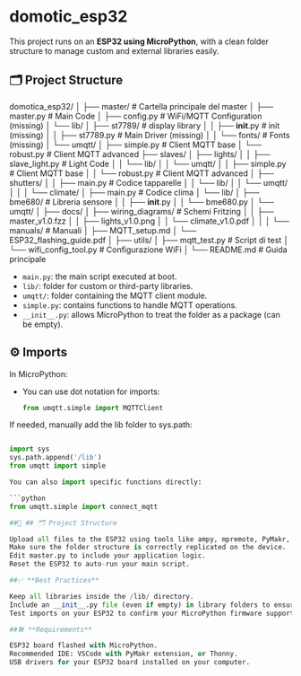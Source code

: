 # domotic_esp32

This project runs on an **ESP32 using MicroPython**, with a clean folder structure to manage custom and external libraries easily.

## 🗂️ Project Structure

domotica_esp32/
│
├── master/                          # Cartella principale del master
│   ├── master.py                    # Main Code
│   ├── config.py                    # WiFi/MQTT Configuration (missing)
│   └── lib/
│       ├── st7789/                  # display library
│       │   ├── __init__.py          # init (missing)
│       │   ├── st7789.py            # Main Driver (missing)
│       │   └── fonts/               # Fonts (missing)
│       └── umqtt/
│           ├── simple.py            # Client MQTT base
│           └── robust.py            # Client MQTT advanced
├── slaves/
│   ├── lights/
│   │   ├── slave_light.py           # Light Code
│   │   └── lib/
│   │       └── umqtt/
│   │           ├── simple.py        # Client MQTT base
│   │           └── robust.py        # Client MQTT advanced
│   ├── shutters/
│   │   ├── main.py                  # Codice tapparelle
│   │   └── lib/
│   │       └── umqtt/
│   │
│   └── climate/
│       ├── main.py                  # Codice clima
│       └── lib/
│           ├── bme680/              # Libreria sensore
│           │   ├── __init__.py
│           │   └── bme680.py
│           └── umqtt/
│
├── docs/
│   ├── wiring_diagrams/             # Schemi Fritzing
│   │   ├── master_v1.0.fzz
│   │   ├── lights_v1.0.png
│   │   └── climate_v1.0.pdf
│   │
│   └── manuals/                     # Manuali
│       ├── MQTT_setup.md
│       └── ESP32_flashing_guide.pdf
│
├── utils/
│   ├── mqtt_test.py                 # Script di test
│   └── wifi_config_tool.py          # Configurazione WiFi
│
└── README.md                        # Guida principale
- `main.py`: the main script executed at boot.
- `lib/`: folder for custom or third-party libraries.
- `umqtt/`: folder containing the MQTT client module.
- `simple.py`: contains functions to handle MQTT operations.
- `__init__.py`: allows MicroPython to treat the folder as a package (can be empty).

## ⚙️ Imports

In MicroPython:

- You can use dot notation for imports:
  ```python
  from umqtt.simple import MQTTClient

If needed, manually add the lib folder to sys.path:

  ```python

import sys
sys.path.append('/lib')
from umqtt import simple

You can also import specific functions directly:

  ```python
from umqtt.simple import connect_mqtt

##🚀 ## 🗂️ Project Structure

Upload all files to the ESP32 using tools like ampy, mpremote, PyMakr, or Thonny.
Make sure the folder structure is correctly replicated on the device.
Edit master.py to include your application logic.
Reset the ESP32 to auto-run your main script.

##✅ **Best Practices**

Keep all libraries inside the /lib/ directory.
Include an __init__.py file (even if empty) in library folders to ensure compatibility.
Test imports on your ESP32 to confirm your MicroPython firmware supports nested packages.

##🛠️ **Requirements**

ESP32 board flashed with MicroPython.
Recommended IDE: VSCode with PyMakr extension, or Thonny.
USB drivers for your ESP32 board installed on your computer.
